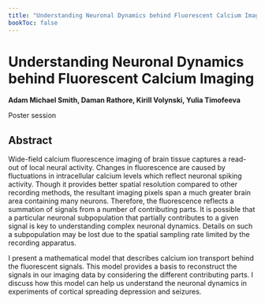 ```yaml
---
title: "Understanding Neuronal Dynamics behind Fluorescent Calcium Imaging"
bookToc: false
---
```


# Understanding Neuronal Dynamics behind Fluorescent Calcium Imaging

**Adam Michael Smith, Daman Rathore, Kirill Volynski, Yulia Timofeeva**

Poster session



## Abstract

Wide-field calcium fluorescence imaging of brain tissue captures a read-out of local neural activity. Changes in fluorescence are caused by fluctuations in intracellular calcium levels which reflect neuronal spiking activity. Though it provides better spatial resolution compared to other recording methods, the resultant imaging pixels span a much greater brain area containing many neurons. Therefore, the fluorescence reflects a summation of signals from a number of contributing parts. It is possible that a particular neuronal subpopulation that partially contributes to a given signal is key to understanding complex neuronal dynamics. Details on such a subpopulation may be lost due to the spatial sampling rate limited by the recording apparatus. 

I present a mathematical model that describes calcium ion transport behind the fluorescent signals. This model provides a basis to reconstruct the signals in our imaging data by considering the different contributing parts. I discuss how this model can help us understand the neuronal dynamics in experiments of cortical spreading depression and seizures.


